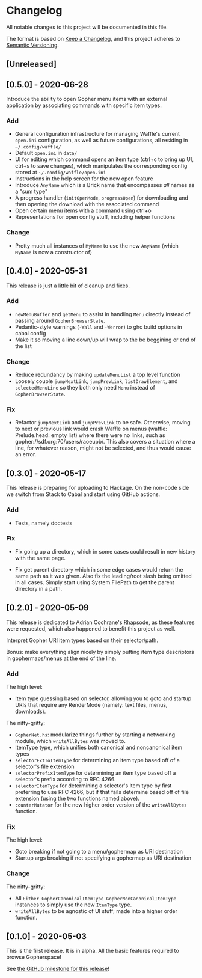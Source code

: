 # Changelog
All notable changes to this project will be documented in this file.

The format is based on [Keep a Changelog](https://keepachangelog.com/en/1.0.0/),
and this project adheres to [Semantic Versioning](https://semver.org/spec/v2.0.0.html).

## [Unreleased]

## [0.5.0] - 2020-06-28

Introduce the ability to open Gopher menu items with an external application
by associating commands with specific item types.

### Add

  * General configuration infrastructure for managing Waffle's current
    `open.ini` configuration, as well as future configurations, all residing
    in `~/.config/waffle/`
  * Default `open.ini` in `data/`
  * UI for editing which command opens an item type (ctrl+c to bring up UI,
    ctrl+s to save changes), which manipulates the corresponding config stored
    at `~/.config/waffle/open.ini`
  * Instructions in the help screen for the new open feature
  * Introduce `AnyName` which is a Brick name that encompasses *all* names as
    a "sum type"
  * A progress handler (`initOpenMode`, `progressOpen`) for downloading and
    then opening the download with the associated command
  * Open certain menu items with a command using ctrl+o
  * Representations for open config stuff, including helper functions

### Change

  * Pretty much all instances of `MyName` to use the new `AnyName` (which `MyName`
    is now a constructor of)

## [0.4.0] - 2020-05-31

This release is just a little bit of cleanup and fixes.

### Add

  * `newMenuBuffer` and `getMenu` to assist in handling `Menu` directly
    instead of passing around `GopherBrowserState`.
  * Pedantic-style warnings (`-Wall` and `-Werror`) to ghc build options
    in cabal config
  * Make it so moving a line down/up will wrap to the be beggining or end
    of the list

### Change

  * Reduce redundancy by making `updateMenuList` a top level function
  * Loosely couple `jumpNextLink`, `jumpPrevLink`, `listDrawElement`,
    and `selectedMenuLine` so they both only need `Menu` instead of
    `GopherBrowserState`.

### Fix

  * Refactor `jumpNextLink` and `jumpPrevLink` to be safe. Otherwise, moving
    to next or previous link would crash Waffle on menus (waffle: Prelude.head: empty list)
    where there were no links, such as gopher://sdf.org:70/users/raoeupb/. This also covers a
    situation where a line, for whatever reason, might not be selected, and
    thus would cause an error.

## [0.3.0] - 2020-05-17

This release is preparing for uploading to Hackage. On the non-code
side we switch from Stack to Cabal and start using GitHub actions.

### Add

  * Tests, namely doctests

### Fix

  * Fix going up a directory, which in some cases could result
    in new history with the same page.

  * Fix get parent directory which in some edge cases would
    return the same path as it was given. Also fix the leading/root
    slash being omitted in all cases. Simply start using System.FilePath
    to get the parent directory in a path.

## [0.2.0] - 2020-05-09

This release is dedicated to Adrian Cochrane's
[Rhapsode](https://rhapsode.adrian.geek.nz/), as these features were requested,
which also happened to benefit this project as well.

Interpret Gopher URI item types based on their selector/path.

Bonus: make everything align nicely by simply putting item type descriptors in
gophermaps/menus at the end of the line.

### Add

The high level:

  * Item type guessing based on selector, allowing you to goto and startup URIs that require
    any RenderMode (namely: text files, menus, downloads).

The nitty-gritty:

  * `GopherNet.hs`: modularize things further by starting a networking module,
    which `writeAllBytes` was moved to.
  * ItemType type, which unifies both canonical and noncanonical item types
  * `selectorExtToItemType` for determining an item type based off of a selector's
    file extension
  * `selectorPrefixItemType` for determining an item type based off a selector's prefix
    according to RFC 4266.
  * `selectorItemType` for determining a selector's item type by first preferring 
    to use RFC 4266, but if that fails determine based off of file extension (using the two
    functions named above).
  * `counterMutator` for the new higher order version of the `writeAllBytes` function.

### Fix

The high level:

  * Goto breaking if not going to a menu/gophermap as URI destination
  * Startup args breaking if not specifying a gophermap as URI destination

### Change

The nitty-gritty:

  * All `Either GopherCanonicalItemType GopherNonCanonicalItemType` instances to
    simply use the new `ItemType` type.
  * `writeAllBytes` to be agnostic of UI stuff; made into a higher order function.

## [0.1.0] - 2020-05-03

This is the first release. It is in alpha. All the basic features required to browse Gopherspace!

See [the GitHub milestone for this release](https://github.com/hyperreal-gopher/waffle/milestone/1?closed=1)! 
